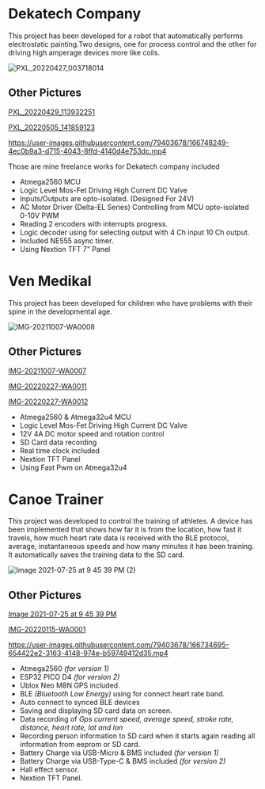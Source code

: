 # Dekatech Company
This project has been developed for a robot that automatically performs electrostatic painting.Two designs, one for process control and the other for driving high amperage devices more like coils.

![PXL_20220427_003718014](https://user-images.githubusercontent.com/79403678/166709935-1bdf0354-ad5b-42ac-98b8-3ef11e32dc54.jpg)
## Other Pictures
[PXL_20220429_113932251](https://user-images.githubusercontent.com/79403678/166711421-8eea4d22-d83c-4c31-85fb-d75c7823ccea.jpg)

[PXL_20220505_141859123](https://user-images.githubusercontent.com/79403678/167016403-e66b9288-8811-473c-afda-6ce2fa5292af.jpg)




https://user-images.githubusercontent.com/79403678/166748249-4ec0b9a3-d715-4043-8ffd-4140d4e753dc.mp4


Those are mine freelance works for Dekatech company included
- Atmega2560 MCU
- Logic Level Mos-Fet Driving High Current DC Valve
- Inputs/Outputs are opto-isolated. (Designed For 24V)
- AC Motor Driver (Delta-EL Series) Controlling from MCU opto-isolated 0-10V PWM 
- Reading 2 encoders with interrupts progress.
- Logic decoder using for selecting output with 4 Ch input 10 Ch output. 
- Included NE555 async timer.
- Using Nextion TFT 7" Panel




# Ven Medikal
This project has been developed for children who have problems with their spine in the developmental age.

![IMG-20211007-WA0008](https://user-images.githubusercontent.com/79403678/166711977-e2884312-7eb6-46de-ad87-1bc1284a0802.jpg)
## Other Pictures
[IMG-20211007-WA0007](https://user-images.githubusercontent.com/79403678/166711974-c61fbf25-1f02-41a1-a119-e52942f67487.jpg)

[IMG-20220227-WA0011](https://user-images.githubusercontent.com/79403678/166717352-b1d51e5b-b9f4-4b31-8c1d-77f9c03918bf.jpg)

[IMG-20220227-WA0012](https://user-images.githubusercontent.com/79403678/166717363-701e2a2e-e008-4000-83ed-01d6eec04ad6.jpg)

- Atmega2560 & Atmega32u4 MCU
- Logic Level Mos-Fet Driving High Current DC Valve
- 12V 4A DC motor speed and rotation control
- SD Card data recording
- Real time clock included
- Nextion TFT Panel
- Using Fast Pwm on Atmega32u4

# Canoe Trainer

This project was developed to control the training of athletes. A device has been implemented that shows how far it is from the location, how fast it travels, how much heart rate data is received with the BLE protocol, average, instantaneous speeds and how many minutes it has been training. It automatically saves the training data to the SD card.

![Image 2021-07-25 at 9 45 39 PM (2)](https://user-images.githubusercontent.com/79403678/166722617-f3658146-a716-4dad-8574-6976e28a5bab.jpeg)
## Other Pictures
[Image 2021-07-25 at 9 45 39 PM](https://user-images.githubusercontent.com/79403678/166722623-4221c6bd-537d-48e4-93f8-56e305d1a5a4.jpeg)

[IMG-20220115-WA0001](https://user-images.githubusercontent.com/79403678/166722876-d46c56e0-ec35-433e-8f89-f825d9ac1dbd.jpg)





https://user-images.githubusercontent.com/79403678/166734695-654422e2-3163-4148-974e-b59749412d35.mp4


- Atmega2560 *(for version 1)*
- ESP32 PICO D4 *(for version 2)*
- Ublox Neo M8N GPS included.
- BLE *(Bluetooth Low Energy)* using for connect heart rate band.
- Auto connect to synced BLE devices 
- Saving and displaying SD card data on screen.
- Data recording of *Gps current speed, average speed, stroke rate, distance, heart rate, lat and lon*
- Recording person information to SD card when it starts again reading all information from eeprom or SD card.
- Battery Charge via USB-Micro & BMS included *(for version 1)*
- Battery Charge via USB-Type-C & BMS included *(for version 2)*
- Hall effect sensor.
- Nextion TFT Panel.

